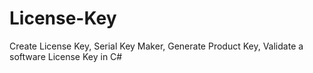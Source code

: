 # License-Key
Create License Key, Serial Key Maker, Generate Product Key, Validate a software License Key in C#
